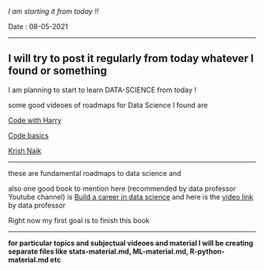 _I am starting it from today !!_

Date : 08-05-2021

<hr>

I will try to post it regularly from today whatever I found or something
---

I am planning to start to learn DATA-SCIENCE from today !

some good videoes of roadmaps for Data Science I found are


[Code with Harry](https://www.youtube.com/watch?v=XnNzck5-HdQ)

[Code basics](https://www.youtube.com/watch?v=H4YcqULY1-Q)

[Krish Naik](https://www.youtube.com/watch?v=y9AK1YKRoLg)




---
these are fundamental roadmaps to data science and

also one good book to mention here (recommended by data professor Youtube channel) is [Build a career in data science](http://www.hdip-data-analytics.com/_media/resources/pdf/s4/build_a_career_in_data_science_v2.pdf) and here is the [video link](https://youtu.be/uzxeVlLzL4c) by data professor

Right now my first goal is to finish this book

---

**for particular topics and subjectual videoes and material I will be creating separate files like stats-material.md, ML-material.md, R-python-material.md etc**

